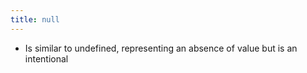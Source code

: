 ```yaml
---
title: null
---
```


- Is similar to undefined, representing an absence of value but is an intentional 
